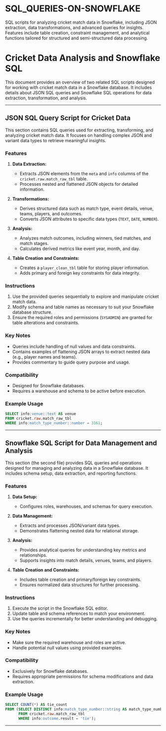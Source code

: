 # SQL_QUERIES-ON-SNOWFLAKE
SQL scripts for analyzing cricket match data in Snowflake, including JSON extraction, data transformations, and advanced queries for insights. Features include table creation, constraint management, and analytical functions tailored for structured and semi-structured data processing.

# Cricket Data Analysis and Snowflake SQL

This document provides an overview of two related SQL scripts designed for working with cricket match data in a Snowflake database. 
It includes details about JSON SQL queries and Snowflake SQL operations for data extraction, transformation, and analysis.

---

## JSON SQL Query Script for Cricket Data

This section contains SQL queries used for extracting, transforming, and analyzing cricket match data. It focuses on handling complex JSON and variant data types to retrieve meaningful insights.

### Features

1. **Data Extraction:**
   - Extracts JSON elements from the `meta` and `info` columns of the `cricket.raw.match_raw_tbl` table.
   - Processes nested and flattened JSON objects for detailed information.

2. **Transformations:**
   - Derives structured data such as match type, event details, venue, teams, players, and outcomes.
   - Converts JSON attributes to specific data types (`TEXT`, `DATE`, `NUMBER`).

3. **Analysis:**
   - Analyzes match outcomes, including winners, tied matches, and match stages.
   - Calculates derived metrics like event year, month, and day.

4. **Table Creation and Constraints:**
   - Creates a `player_clean_tbl` table for storing player information.
   - Adds primary and foreign key constraints for data integrity.

### Instructions

1. Use the provided queries sequentially to explore and manipulate cricket match data.
2. Modify schema and table names as necessary to suit your Snowflake database structure.
3. Ensure the required roles and permissions (`SYSADMIN`) are granted for table alterations and constraints.

### Key Notes

- Queries include handling of null values and data constraints.
- Contains examples of flattening JSON arrays to extract nested data (e.g., player names and teams).
- Provides commentary to guide query purpose and usage.

### Compatibility

- Designed for Snowflake databases.
- Requires a warehouse and schema to be active before execution.

### Example Usage

```sql
SELECT info:venue::text AS venue
FROM cricket.raw.match_raw_tbl
WHERE info:match_type_number::number = 3161;
```

---

## Snowflake SQL Script for Data Management and Analysis

This section (the second file) provides SQL queries and operations designed for managing and analyzing data in a Snowflake database. It includes schema setup, data extraction, and reporting functions.

### Features

1. **Data Setup:**
   - Configures roles, warehouses, and schemas for query execution.

2. **Data Management:**
   - Extracts and processes JSON/variant data types.
   - Demonstrates flattening nested data for relational storage.

3. **Analysis:**
   - Provides analytical queries for understanding key metrics and relationships.
   - Supports insights into match details, venues, teams, and players.

4. **Table Creation and Constraints:**
   - Includes table creation and primary/foreign key constraints.
   - Ensures normalized data structures for further processing.

### Instructions

1. Execute the script in the Snowflake SQL editor.
2. Update table and schema references to match your environment.
3. Use the queries incrementally for better understanding and debugging.

### Key Notes

- Make sure the required warehouse and roles are active.
- Handle potential null values using provided examples.

### Compatibility

- Exclusively for Snowflake databases.
- Requires appropriate permissions for schema modifications and data extraction.

### Example Usage

```sql
SELECT COUNT(*) AS tie_count 
FROM (SELECT DISTINCT info:match_type_number::string AS match_type_number, info:teams, info:dates
      FROM cricket.raw.match_raw_tbl
      WHERE info:outcome.result = 'tie');
```

---
